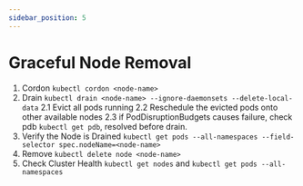 ```yaml
---
sidebar_position: 5
---
```


# Graceful Node Removal

1. Cordon `kubectl cordon <node-name>`
2. Drain `kubectl drain <node-name> --ignore-daemonsets --delete-local-data`
    2.1 Evict all pods running
    2.2 Reschedule the evicted pods onto other available nodes
    2.3 if PodDisruptionBudgets causes failure, check pdb `kubectl get pdb`, resolved before drain.
3. Verify the Node is Drained `kubectl get pods --all-namespaces --field-selector spec.nodeName=<node-name>`
4. Remove `kubectl delete node <node-name>`
5. Check Cluster Health `kubectl get nodes` and `kubectl get pods --all-namespaces`